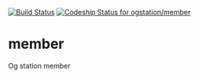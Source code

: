 [![Build Status](https://travis-ci.org/ogstation/member.svg)](https://travis-ci.org/ogstation/member)
[ ![Codeship Status for ogstation/member](https://www.codeship.io/projects/cdce52c0-e676-0131-12ef-5e3f54273045/status)](https://www.codeship.io/projects/25844)

member
======

Og station member
